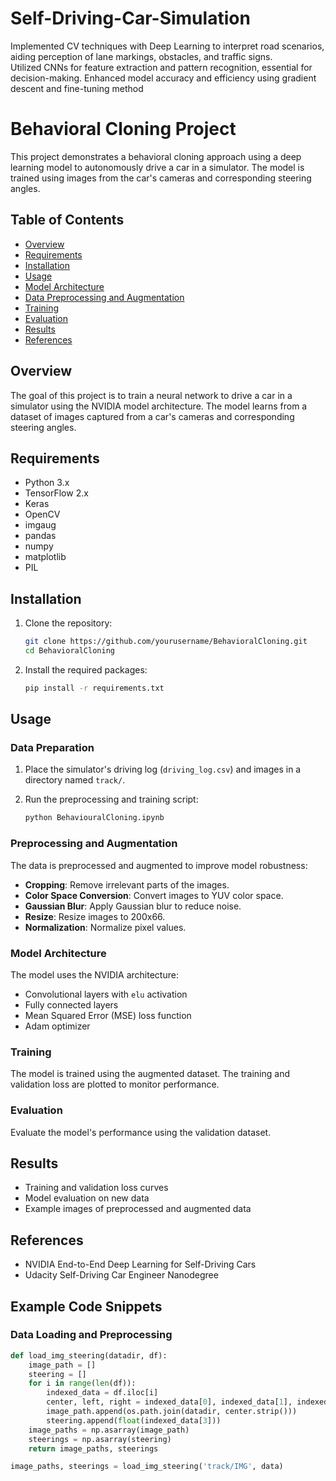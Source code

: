 # Self-Driving-Car-Simulation
Implemented CV techniques with Deep Learning to interpret road scenarios, aiding perception of lane markings, obstacles, and traffic signs.  
Utilized CNNs for feature extraction and pattern recognition, essential for decision-making. 
Enhanced model accuracy and efficiency using gradient descent and fine-tuning method

# Behavioral Cloning Project

This project demonstrates a behavioral cloning approach using a deep learning model to autonomously drive a car in a simulator. The model is trained using images from the car's cameras and corresponding steering angles.

## Table of Contents

- [Overview](#overview)
- [Requirements](#requirements)
- [Installation](#installation)
- [Usage](#usage)
- [Model Architecture](#model-architecture)
- [Data Preprocessing and Augmentation](#data-preprocessing-and-augmentation)
- [Training](#training)
- [Evaluation](#evaluation)
- [Results](#results)
- [References](#references)

## Overview

The goal of this project is to train a neural network to drive a car in a simulator using the NVIDIA model architecture. The model learns from a dataset of images captured from a car's cameras and corresponding steering angles.

## Requirements

- Python 3.x
- TensorFlow 2.x
- Keras
- OpenCV
- imgaug
- pandas
- numpy
- matplotlib
- PIL

## Installation

1. Clone the repository:
    ```bash
    git clone https://github.com/yourusername/BehavioralCloning.git
    cd BehavioralCloning
    ```

2. Install the required packages:
    ```bash
    pip install -r requirements.txt
    ```

## Usage

### Data Preparation

1. Place the simulator's driving log (`driving_log.csv`) and images in a directory named `track/`.

2. Run the preprocessing and training script:
    ```bash
    python BehaviouralCloning.ipynb
    ```

### Preprocessing and Augmentation

The data is preprocessed and augmented to improve model robustness:
- **Cropping**: Remove irrelevant parts of the images.
- **Color Space Conversion**: Convert images to YUV color space.
- **Gaussian Blur**: Apply Gaussian blur to reduce noise.
- **Resize**: Resize images to 200x66.
- **Normalization**: Normalize pixel values.

### Model Architecture

The model uses the NVIDIA architecture:
- Convolutional layers with `elu` activation
- Fully connected layers
- Mean Squared Error (MSE) loss function
- Adam optimizer

### Training

The model is trained using the augmented dataset. The training and validation loss are plotted to monitor performance.

### Evaluation

Evaluate the model's performance using the validation dataset.

## Results

- Training and validation loss curves
- Model evaluation on new data
- Example images of preprocessed and augmented data

## References

- NVIDIA End-to-End Deep Learning for Self-Driving Cars
- Udacity Self-Driving Car Engineer Nanodegree

## Example Code Snippets

### Data Loading and Preprocessing

```python
def load_img_steering(datadir, df):
    image_path = []
    steering = []
    for i in range(len(df)):
        indexed_data = df.iloc[i]
        center, left, right = indexed_data[0], indexed_data[1], indexed_data[2]
        image_path.append(os.path.join(datadir, center.strip()))
        steering.append(float(indexed_data[3]))
    image_paths = np.asarray(image_path)
    steerings = np.asarray(steering)
    return image_paths, steerings

image_paths, steerings = load_img_steering('track/IMG', data)

